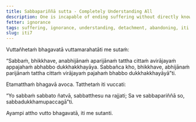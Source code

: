 ```yaml
---
title: Sabbapariññā sutta - Completely Understanding All
description: One is incapable of ending suffering without directly knowing, not completely understanding the all, without the mind not detaching from it and without abandoning it. One is capable of ending suffering by directly knowing, by fully understanding the all, with the mind detaching from it, and by abandoning it.
fetter: ignorance
tags: suffering, ignorance, understanding, detachment, abandoning, iti
slug: iti7
---
```


Vuttañhetaṁ bhagavatā vuttamarahatāti me sutaṁ:

“Sabbaṁ, bhikkhave, anabhijānaṁ aparijānaṁ tattha cittaṁ avirājayaṁ appajahaṁ abhabbo dukkhakkhayāya. Sabbañca kho, bhikkhave, abhijānaṁ parijānaṁ tattha cittaṁ virājayaṁ pajahaṁ bhabbo dukkhakkhayāyā”ti.

Etamatthaṁ bhagavā avoca. Tatthetaṁ iti vuccati:

“Yo sabbaṁ sabbato ñatvā,
sabbatthesu na rajjati;
Sa ve sabbapariññā so,
sabbadukkhamupaccagā”ti.

Ayampi attho vutto bhagavatā, iti me sutanti.
